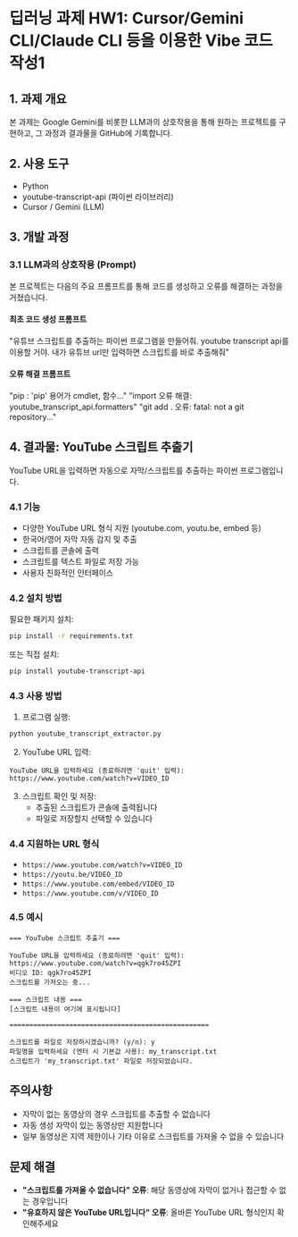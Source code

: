 # 딥러닝 과제 HW1: Cursor/Gemini CLI/Claude CLI 등을 이용한 Vibe 코드 작성1

## 1. 과제 개요
본 과제는 Google Gemini를 비롯한 LLM과의 상호작용을 통해 원하는 프로젝트를 구현하고, 그 과정과 결과물을 GitHub에 기록합니다.

## 2. 사용 도구
* Python
* youtube-transcript-api (파이썬 라이브러리)
* Cursor / Gemini (LLM)

## 3. 개발 과정

### 3.1 LLM과의 상호작용 (Prompt)
본 프로젝트는 다음의 주요 프롬프트를 통해 코드를 생성하고 오류를 해결하는 과정을 거쳤습니다.

#### 최초 코드 생성 프롬프트
"유튜브 스크립트를 추출하는 파이썬 프로그램을 만들어줘. youtube transcript api를 이용할 거야. 내가 유튜브 url만 입력하면 스크립트를 바로 추출해줘"

#### 오류 해결 프롬프트
"pip : 'pip' 용어가 cmdlet, 함수..."
"import 오류 해결: youtube_transcript_api.formatters"
"git add . 오류: fatal: not a git repository..."

## 4. 결과물: YouTube 스크립트 추출기

YouTube URL을 입력하면 자동으로 자막/스크립트를 추출하는 파이썬 프로그램입니다.

### 4.1 기능
- 다양한 YouTube URL 형식 지원 (youtube.com, youtu.be, embed 등)
- 한국어/영어 자막 자동 감지 및 추출
- 스크립트를 콘솔에 출력
- 스크립트를 텍스트 파일로 저장 가능
- 사용자 친화적인 인터페이스

### 4.2 설치 방법
필요한 패키지 설치:
```bash
pip install -r requirements.txt
```
또는 직접 설치:
```bash
pip install youtube-transcript-api
```

### 4.3 사용 방법
1. 프로그램 실행:
```bash
python youtube_transcript_extractor.py
```
2. YouTube URL 입력:
```
YouTube URL을 입력하세요 (종료하려면 'quit' 입력): https://www.youtube.com/watch?v=VIDEO_ID
```
3. 스크립트 확인 및 저장:
   - 추출된 스크립트가 콘솔에 출력됩니다
   - 파일로 저장할지 선택할 수 있습니다

### 4.4 지원하는 URL 형식
- `https://www.youtube.com/watch?v=VIDEO_ID`
- `https://youtu.be/VIDEO_ID`
- `https://www.youtube.com/embed/VIDEO_ID`
- `https://www.youtube.com/v/VIDEO_ID`

### 4.5 예시
```
=== YouTube 스크립트 추출기 ===

YouTube URL을 입력하세요 (종료하려면 'quit' 입력): https://www.youtube.com/watch?v=qgk7ro45ZPI
비디오 ID: qgk7ro45ZPI
스크립트를 가져오는 중...

=== 스크립트 내용 ===
[스크립트 내용이 여기에 표시됩니다]

==================================================

스크립트를 파일로 저장하시겠습니까? (y/n): y
파일명을 입력하세요 (엔터 시 기본값 사용): my_transcript.txt
스크립트가 'my_transcript.txt' 파일로 저장되었습니다.
```

## 주의사항
- 자막이 없는 동영상의 경우 스크립트를 추출할 수 없습니다
- 자동 생성 자막이 있는 동영상만 지원합니다
- 일부 동영상은 지역 제한이나 기타 이유로 스크립트를 가져올 수 없을 수 있습니다

## 문제 해결
- **"스크립트를 가져올 수 없습니다" 오류**: 해당 동영상에 자막이 없거나 접근할 수 없는 경우입니다
- **"유효하지 않은 YouTube URL입니다" 오류**: 올바른 YouTube URL 형식인지 확인해주세요
